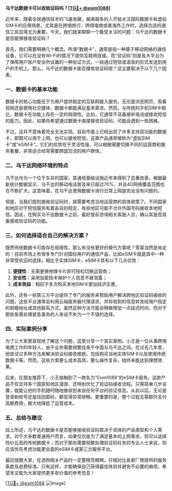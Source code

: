 **乌干达数据卡可以收验证码吗？[[TG💪+ @esim1088](https://t.me/s/esim1088)]**

近年来，随着全球通信技术的飞速发展，越来越多的人开始关注国际数据卡和虚拟SIM卡的应用场景。尤其是在跨境旅行、跨境电商或者海外工作时，选择合适的通信工具显得尤为重要。今天，我们就来聊聊一个备受关注的问题：乌干达的数据卡是否能够接收验证码？

首先，我们需要明确几个概念。所谓“数据卡”，通常是指一种基于移动网络的通信设备，它可以在没有Wi-Fi的情况下提供互联网连接。而“验证码”则是各大平台为了保障用户账户安全所设置的一种验证方式，一般通过短信或语音的形式发送到用户的手机上。那么，乌干达的数据卡能否接收验证码呢？这主要取决于以下几个因素。

### 一、数据卡的基本功能

数据卡的核心功能在于为用户提供稳定的互联网接入服务。无论是浏览网页、观看视频还是使用社交媒体，数据卡都能满足基本需求。然而，与传统的手机SIM卡相比，数据卡在功能上存在一定的局限性。比如，它通常不具备接听电话或接收短信的能力。因此，如果你希望通过数据卡直接接收验证码，可能会遇到一些困难。

不过，这并不意味着完全无法实现。目前市面上已经出现了许多支持双功能的数据卡，即既可以用于上网，也可以接收短信。这类产品通常被称为“虚拟SIM卡”或“eSIM卡”。它们的优势在于灵活性强，可以根据需要切换不同的运营商和服务套餐，非常适合经常需要跨国交流的用户群体。

### 二、乌干达网络环境的特点

乌干达作为一个位于东非的国家，其通信基础设施近年来得到了显著改善。根据最新统计数据显示，乌干达的移动电话普及率已超过70%，并且4G网络覆盖范围也在不断扩大。这意味着，在乌干达使用数据卡进行日常上网是完全没有问题的。

但是，当我们提到接收验证码时，就需要考虑当地运营商的具体政策了。不同国家和地区对于短信服务有着各自的规定，有些地区可能不允许外国号码接收本地短信。因此，在购买乌干达数据卡之前，最好提前咨询相关客服人员，确认其是否具备接收验证码的功能。

### 三、如何选择适合自己的解决方案？

既然传统数据卡可能存在局限性，那么有没有更好的替代方案呢？答案当然是肯定的！目前市场上有很多专门针对国际用户的通信产品，比如eSIM卡就是其中一种非常受欢迎的选择。相比于实体SIM卡，eSIM卡具有以下几点优势：

1. **便捷性**：无需更换物理卡片即可轻松切换运营商；
2. **安全性**：采用加密技术保护个人信息不被泄露；
3. **成本效益**：相较于多次购买本地SIM卡更加经济实惠。

此外，还有一些第三方平台提供了专门的服务来帮助用户解决跨地区验证码接收的问题。这些平台通常会利用云端服务器代理请求，并将收到的信息转发给用户指定的邮箱地址或其他联系方式。虽然这种方法可能会稍微增加一点延迟时间，但对于那些急需处理紧急事务的人来说不失为一个不错的选择。

### 四、实际案例分享

为了让大家更直观地了解这个问题，这里分享一个真实案例。小王是一位从事跨境电商工作的年轻人，由于业务需要频繁往来于中国与乌干达之间。在过去几年里，他尝试过多种方法来解决验证码接收难题，包括购买当地实体SIM卡以及使用传统数据卡等。然而，这些方案要么成本高昂，要么操作复杂，始终未能达到理想效果。

后来，在朋友推荐下，小王接触到了一款名为“Esim1088”的eSIM卡服务。这款产品不仅支持多个国家和地区漫游，还特别优化了验证码接收流程。只需简单几步设置，就能让他的手机随时随地接收到来自任何平台的验证信息。从此以后，无论是登录新账号还是找回密码，都变得异常顺畅。更重要的是，整个过程无需额外支付高额费用，极大地降低了运营成本。

### 五、总结与建议

综上所述，乌干达的数据卡是否能够接收验证码取决于具体的产品类型和个人需求。对于大多数普通用户而言，如果仅仅是为了满足基本的上网需求，则可以选择性价比高的传统数据卡；而对于那些需要频繁处理验证码任务的专业人士来说，则应该优先考虑功能更全面的eSIM卡或第三方服务平台。

最后提醒大家，在选购相关产品时一定要擦亮眼睛，仔细对比各家厂商提供的服务条款及收费标准。只有这样，才能确保自己获得最佳体验并避免不必要的麻烦。希望本文能为大家提供更多有价值的参考信息！

[[TG💪+ @esim1088](https://t.me/s/esim1088) ![Image](https://i.postimg.cc/4NQfJmqS/Snipaste-2025-05-13-00-14-12.png)]